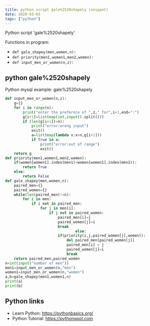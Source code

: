 ```yaml
---
title: python script gale%2520shapely (snippet)
date: 2020-03-03
tags: ["python"]
---
```

Python script 'gale%2520shapely'

Functions in program: 
* `def gale_shapey(men,women,n):`
* `def priority(men1,women1,men2,women):`
* `def input_men_or_women(n,z):`

## python gale%2520shapely

Python mysql example: gale%2520shapely

```python
def input_men_or_women(n,z):
	g={}
	for i in range(n):
		print("enter the prefernce of ",z," for",i+1,end=":")
		g[i+1]=list(map(int,input().split()))
		if (len(g[i+1])>n):
			print("error:wrong input")
			exit()
			a=list(map(lambda x:x>n,g[i+1]))
			if True in a:
				print("error:out of range")
				exit()
	return g
def priority(men1,women1,men2,women):
	if(women[women1].index(men1)<women[women1].index(men2)):
		return True
	else:
		return False
def gale_shapey(men,women,n):
	paired_men={}
	paired_women={}
	while(len(paired_men)!=n):
		for i in men:
			if i not in paired_men:
				for j in men[i]:
					if j not in paired_women:
						paired_men[i]=j
						paired_women[j]=i
						break
                    			else:
						if(priority(i,j,paired_women[j],women)):
							del paired_men[paired_women[j]]
							paired_men[i] = j
							paired_women[j]=i
							break
	return paired_men,paired_women
n=int(input("number of men"))
men1=input_men_or_women(n,"men")
women1=input_men_or_women(n,"women")
a,b=gale_shapey(men1,women1,n)
print(a)
print(b)

```

## Python links

- Learn Python: https://pythonbasics.org/
- Python Tutorial: https://pythonspot.com
